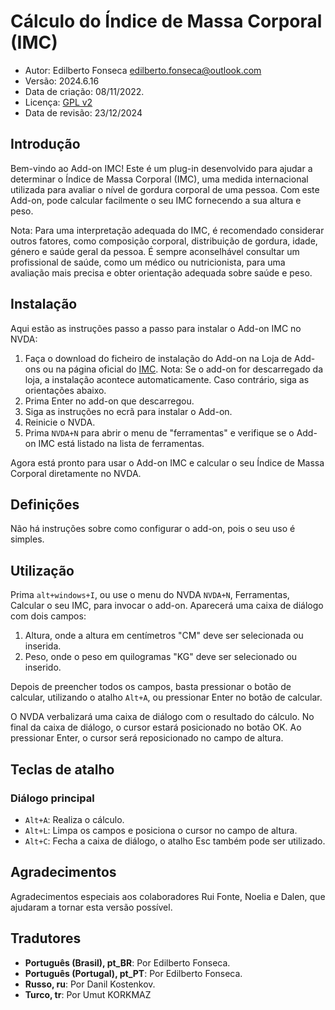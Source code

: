 # Cálculo do Índice de Massa Corporal (IMC)

* Autor: Edilberto Fonseca <edilberto.fonseca@outlook.com>
* Versão: 2024.6.16
* Data de criação: 08/11/2022.
* Licença: [GPL v2](https://www.gnu.org/licenses/gpl-2.0.html)
* Data de revisão: 23/12/2024

## Introdução

Bem-vindo ao Add-on IMC! Este é um plug-in desenvolvido para ajudar a determinar o Índice de Massa Corporal (IMC), uma medida internacional utilizada para avaliar o nível de gordura corporal de uma pessoa. Com este Add-on, pode calcular facilmente o seu IMC fornecendo a sua altura e peso.

Nota: Para uma interpretação adequada do IMC, é recomendado considerar outros fatores, como composição corporal, distribuição de gordura, idade, género e saúde geral da pessoa. É sempre aconselhável consultar um profissional de saúde, como um médico ou nutricionista, para uma avaliação mais precisa e obter orientação adequada sobre saúde e peso.

## Instalação

Aqui estão as instruções passo a passo para instalar o Add-on IMC no NVDA:

1. Faça o download do ficheiro de instalação do Add-on na Loja de Add-ons ou na página oficial do [IMC](https://github.com/EdilbertoFonseca/BMI).
   Nota: Se o add-on for descarregado da loja, a instalação acontece automaticamente. Caso contrário, siga as orientações abaixo.
2. Prima Enter no add-on que descarregou.
3. Siga as instruções no ecrã para instalar o Add-on.
4. Reinicie o NVDA.
5. Prima `NVDA+N` para abrir o menu de "ferramentas" e verifique se o Add-on IMC está listado na lista de ferramentas.

Agora está pronto para usar o Add-on IMC e calcular o seu Índice de Massa Corporal diretamente no NVDA.

## Definições

Não há instruções sobre como configurar o add-on, pois o seu uso é simples.

## Utilização

Prima `alt+windows+I`, ou use o menu do NVDA `NVDA+N`, Ferramentas, Calcular o seu IMC, para invocar o add-on. Aparecerá uma caixa de diálogo com dois campos:

1. Altura, onde a altura em centímetros "CM" deve ser selecionada ou inserida.
2. Peso, onde o peso em quilogramas "KG" deve ser selecionado ou inserido.

Depois de preencher todos os campos, basta pressionar o botão de calcular, utilizando o atalho `Alt+A`, ou pressionar Enter no botão de calcular.

O NVDA verbalizará uma caixa de diálogo com o resultado do cálculo. No final da caixa de diálogo, o cursor estará posicionado no botão OK. Ao pressionar Enter, o cursor será reposicionado no campo de altura.

## Teclas de atalho

### Diálogo principal

* `Alt+A`: Realiza o cálculo.
* `Alt+L`: Limpa os campos e posiciona o cursor no campo de altura.
* `Alt+C`: Fecha a caixa de diálogo, o atalho Esc também pode ser utilizado.

## Agradecimentos

Agradecimentos especiais aos colaboradores Rui Fonte, Noelia e Dalen, que ajudaram a tornar esta versão possível.

## Tradutores

* **Português (Brasil), pt_BR**: Por Edilberto Fonseca.
* **Português (Portugal), pt_PT**: Por Edilberto Fonseca.
* **Russo, ru**: Por Danil Kostenkov.
* **Turco, tr**: Por Umut KORKMAZ
